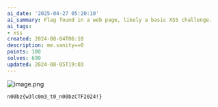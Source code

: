 ```yaml
---
ai_date: '2025-04-27 05:20:10'
ai_summary: Flag found in a web page, likely a basic XSS challenge.
ai_tags:
- xss
created: 2024-08-04T06:10
description: me.sanity==0
points: 100
solves: 690
updated: 2024-08-05T19:03
---
```


![image.png](https://res.cloudinary.com/kumonochisanaka/image/upload/v1722766304/2024/08/80225c37ad3bef621de002c0e097b910.png)

```flag
n00bz{w3lc0m3_t0_n00bzCTF2024!} 
```